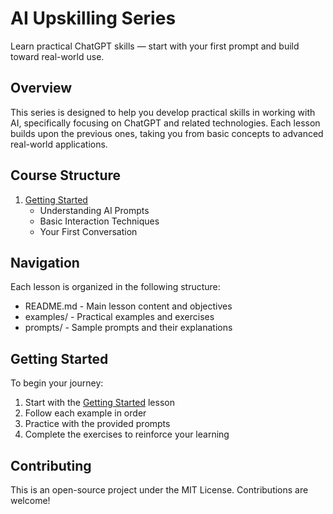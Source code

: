 # AI Upskilling Series

Learn practical ChatGPT skills — start with your first prompt and build toward real-world use.

## Overview

This series is designed to help you develop practical skills in working with AI, specifically focusing on ChatGPT and related technologies. Each lesson builds upon the previous ones, taking you from basic concepts to advanced real-world applications.

## Course Structure

1. [Getting Started](docs/01-getting-started/README.md)
   - Understanding AI Prompts
   - Basic Interaction Techniques
   - Your First Conversation

## Navigation

Each lesson is organized in the following structure:
- README.md - Main lesson content and objectives
- examples/ - Practical examples and exercises
- prompts/ - Sample prompts and their explanations

## Getting Started

To begin your journey:
1. Start with the [Getting Started](docs/01-getting-started/README.md) lesson
2. Follow each example in order
3. Practice with the provided prompts
4. Complete the exercises to reinforce your learning

## Contributing

This is an open-source project under the MIT License. Contributions are welcome!
